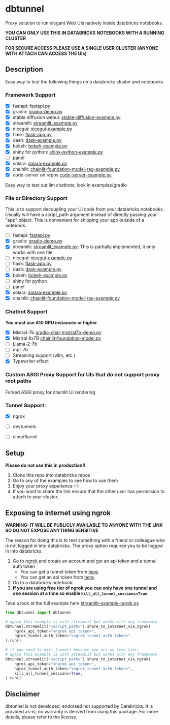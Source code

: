 # dbtunnel 

Proxy solution to run elegant Web UIs natively inside databricks notebooks.

**YOU CAN ONLY USE THIS IN DATABRICKS NOTEBOOKS WITH A RUNNING CLUSTER**

**FOR SECURE ACCESS PLEASE USE A SINGLE USER CLUSTER (ANYONE WITH ATTACH CAN ACCESS THE UIs)** 

## Description

Easy way to test the following things on a databricks cluster and notebooks

### Framework Support

* [x] fastapi: [fastapi.py](examples%2Ffastapi%2Ffastapi.py)
* [x] gradio: [gradio-demo.py](examples%2Fgradio%2Fgradio-demo.py)
* [x] stable diffusion webui: [stable-diffusion-example.py](examples%2Fstable-diffusion-webui%2Fstable-diffusion-example.py)
* [x] streamlit: [streamlit_example.py](examples%2Fstreamlit%2Fstreamlit_example.py)
* [x] nicegui: [nicegui-example.py](examples%2Fnicegui%2Fnicegui-example.py)
* [x] flask: [flask-app.py](examples%2Fflask%2Fflask-app.py)
* [x] dash: [dask-example.py](examples%2Fdash%2Fdask-example.py)
* [x] bokeh: [bokeh-example.py](examples%2Fbokeh%2Fbokeh-example.py)
* [x] shiny for python: [shiny-python-example.py](examples%2Fshiny-python%2Fshiny-python-example.py)
* [ ] panel
* [x] solara: [solara-example.py](examples%2Fsolara%2Fsolara-example.py)
* [x] chainlit: [chainlit-foundation-model-rag-example.py](examples%2Fchainlit%2Fchainlit-foundation-model-rag-example.py)
* [x] code-server on repos [code-server-example.py](examples%2Fcode-server%2Fcode-server-example.py)

Easy way to test out llm chatbots; look in examples/gradio

### File or Directory Support

This is to support decoupling your UI code from your databricks notebooks. 
Usually will have a script_path argument instead of directly passing your "app" object. This is convenient for 
shipping your app outside of a notebook.

* [ ] fastapi: [fastapi.py](examples%2Ffastapi%2Ffastapi.py)
* [x] gradio: [gradio-demo.py](examples%2Fgradio%2Fgradio-demo.py)
* [x] streamlit: [streamlit_example.py](examples%2Fstreamlit%2Fstreamlit_example.py): This is partially implemented, it only works with one file. 
* [ ] nicegui: [nicegui-example.py](examples%2Fnicegui%2Fnicegui-example.py)
* [ ] flask: [flask-app.py](examples%2Fflask%2Fflask-app.py)
* [ ] dash: [dask-example.py](examples%2Fdash%2Fdask-example.py)
* [x] bokeh: [bokeh-example.py](examples%2Fbokeh%2Fbokeh-example.py)
* [ ] shiny for python
* [ ] panel
* [x] solara: [solara-example.py](examples%2Fsolara%2Fsolara-example.py)
* [x] chainlit: [chainlit-foundation-model-rag-example.py](examples%2Fchainlit%2Fchainlit-foundation-model-rag-example.py)

### Chatbot Support

**You must use A10 GPU instances or higher**

* [x] Mistral-7b [gradio-chat-mistral7b-demo.py](examples%2Fgradio%2Fgradio-chat-mistral7b-demo.py)
* [x] Mixtral 8x7B [chainlit-foundation-model.py](examples%2Fchainlit%2Fchainlit-foundation-model.py)
* [ ] Llama-2-7b
* [ ] mpt-7b
* [ ] Streaming support (vllm, etc.)
* [x] Typewriter effect

### Custom ASGI Proxy Support for UIs that do not support proxy root paths

Forked ASGI proxy for chainlit UI rendering

### Tunnel Support:

* [x] ngrok
* [ ] devtunnels
* [ ] cloudflared



## Setup

**Please do not use this in production!!**

1. Clone this repo into databricks repos
2. Go to any of the examples to see how to use them
3. Enjoy your proxy experience :-) 
4. If you want to share the link ensure that the other user has permission to attach to your cluster.

## Exposing to internet using ngrok

**WARNING: IT WILL BE PUBLICLY AVAILABLE TO ANYONE WITH THE LINK SO DO NOT EXPOSE ANYTHING SENSITIVE**

The reason for doing this is to test something with a friend or colleague who is not logged in into databricks.
The proxy option requires you to be logged in into databricks.

1. Go to [ngrok](https://ngrok.com/) and create an account and get an api token and a tunnel auth token
    * You can get a tunnel token from [here](https://dashboard.ngrok.com/get-started/your-authtoken).
    * You can get an api token from [here](https://dashboard.ngrok.com/api).
2. Go to a databricks notebook:
3. **If you are using free tier of ngrok you can only have one tunnel and one session at a time so enable `kill_all_tunnel_sessions=True`** 

Take a look at the full example here [streamlit-example-ngrok.py](examples%2Fstreamlit%2Fstreamlit-example-ngrok.py)

```python
from dbtunnel import dbtunnel

# again this example is with streamlit but works with any framework
dbtunnel.streamlit("<script_path>").share_to_internet_via_ngrok(
    ngrok_api_token="<ngrok api token>",
    ngrok_tunnel_auth_token="<ngrok tunnel auth token>"
).run()

# if you need to kill tunnels because you are on free tier:
# again this example is with streamlit but works with any framework
dbtunnel.streamlit("<script_path>").share_to_internet_via_ngrok(
    ngrok_api_token="<ngrok api token>",
    ngrok_tunnel_auth_token="<ngrok tunnel auth token>",
    kill_all_tunnel_sessions=True,
).run()
```


## Disclaimer
dbtunnel is not developed, endorsed not supported by Databricks. It is provided as-is; no warranty is derived from using this package. For more details, please refer to the license.